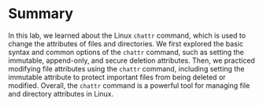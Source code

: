 # Summary

In this lab, we learned about the Linux `chattr` command, which is used to change the attributes of files and directories. We first explored the basic syntax and common options of the `chattr` command, such as setting the immutable, append-only, and secure deletion attributes. Then, we practiced modifying file attributes using the `chattr` command, including setting the immutable attribute to protect important files from being deleted or modified. Overall, the `chattr` command is a powerful tool for managing file and directory attributes in Linux.

